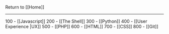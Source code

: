Return to [[Home]]
***

100 - [[Javascript]]
200 - [[The Shell]]
300 - [[Python]]
400 - [[User Experience |UX]]
500 - [[PHP]]
600 - [[HTML]]
700 - [[CSS]]
800 - [[Git]]

